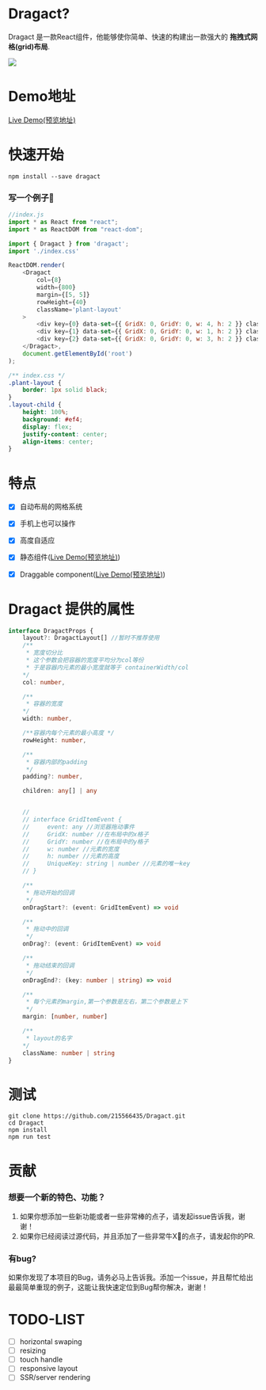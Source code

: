 # Dragact?

Dragact 是一款React组件，他能够使你简单、快速的构建出一款强大的 **拖拽式网格(grid)布局**.

![](https://github.com/215566435/React-dragger-layout/blob/master/example/image/NormalLayoutDemo.gif)

# Demo地址
[Live Demo(预览地址)](http://htmlpreview.github.io/?https://github.com/215566435/React-dragger-layout/blob/master/build/index.html)


# 快速开始
```
npm install --save dragact
```

### 写一个例子🌰
```javascript
//index.js
import * as React from "react";
import * as ReactDOM from "react-dom";

import { Dragact } from 'dragact';
import './index.css'

ReactDOM.render(
    <Dragact
        col={8}
        width={800}
        margin={[5, 5]}
        rowHeight={40}
        className='plant-layout'
    >
        <div key={0} data-set={{ GridX: 0, GridY: 0, w: 4, h: 2 }} className='layout-child'>0</div>
        <div key={1} data-set={{ GridX: 0, GridY: 0, w: 1, h: 2 }} className='layout-child'>1</div>
        <div key={2} data-set={{ GridX: 0, GridY: 0, w: 3, h: 2 }} className='layout-child'>2</div>
    </Dragact>,
    document.getElementById('root')
);
```

```css
/** index.css */
.plant-layout {
    border: 1px solid black;
}
.layout-child {
    height: 100%;
    background: #ef4;
    display: flex;
    justify-content: center;
    align-items: center;
}
```

# 特点
- [x] 自动布局的网格系统
- [x] 手机上也可以操作
- [x] 高度自适应
- [x] 静态组件([Live Demo(预览地址)](http://htmlpreview.github.io/?https://github.com/215566435/React-dragger-layout/blob/master/build/index.html))
- [x] Draggable component([Live Demo(预览地址)](http://htmlpreview.github.io/?https://github.com/215566435/React-dragger-layout/blob/master/build/index.html))


# Dragact 提供的属性
```ts
interface DragactProps {
    layout?: DragactLayout[] //暂时不推荐使用
    /** 
     * 宽度切分比 
     * 这个参数会把容器的宽度平均分为col等份
     * 于是容器内元素的最小宽度就等于 containerWidth/col
    */
    col: number,

    /** 
     * 容器的宽度
    */
    width: number,

    /**容器内每个元素的最小高度 */
    rowHeight: number,

    /**
     * 容器内部的padding
     */
    padding?: number,

    children: any[] | any


    // 
    // interface GridItemEvent {
    //     event: any //浏览器拖动事件
    //     GridX: number //在布局中的x格子  
    //     GridY: number //在布局中的y格子  
    //     w: number //元素的宽度
    //     h: number //元素的高度
    //     UniqueKey: string | number //元素的唯一key
    // }

    /**
     * 拖动开始的回调
     */
    onDragStart?: (event: GridItemEvent) => void

    /**
     * 拖动中的回调
     */
    onDrag?: (event: GridItemEvent) => void

    /**
     * 拖动结束的回调
     */
    onDragEnd?: (key: number | string) => void

    /**
     * 每个元素的margin,第一个参数是左右，第二个参数是上下
     */
    margin: [number, number]

    /** 
     * layout的名字
    */
    className: number | string
}

```



# 测试
```
git clone https://github.com/215566435/Dragact.git
cd Dragact
npm install 
npm run test
```


# 贡献

### 想要一个新的特色、功能？
1. 如果你想添加一些新功能或者一些非常棒的点子，请发起issue告诉我，谢谢！
2. 如果你已经阅读过源代码，并且添加了一些非常牛X🐂的点子，请发起你的PR.

### 有bug?
如果你发现了本项目的Bug，请务必马上告诉我。添加一个issue，并且帮忙给出最最简单重现的例子，这能让我快速定位到Bug帮你解决，谢谢！




# TODO-LIST
- [ ] horizontal swaping
- [ ] resizing
- [ ] touch handle
- [ ] responsive layout
- [ ] SSR/server rendering 
